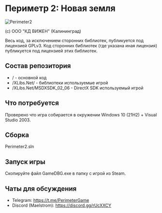 # Периметр 2: Новая земля

![Perimeter2](https://cdn.cloudflare.steamstatic.com/steam/apps/12420/header.jpg?t=1574188988)

(с) ООО "КД ВИЖЕН" (Калининград)

Весь код, за исключением сторонних библиотек, публикуется под лицензией GPLv3. Код сторонних библиотек (где указана иная лицензия) публикуется под лицензией этих библиотек.

## Состав репозитория

* / - основной код
* /XLibs.Net/ - библиотеки используемые игрой
* /XLibs.Net/MSDXSDK_02_06 - DirectX SDK используемый игрой

## Что потребуется

Проверено что игра собирается в окружении Windows 10 (21H2) + Visual Studio 2003.

## Сборка

Perimeter2.sln

## Запуск игры
Скопируйте файл GameDBG.exe в папку с игрой из Steam.

## Чаты для обсуждения
* Telegram: https://t.me/PerimeterGame
* Discord (Maelstrom): https://discord.gg/rUcXXCY
